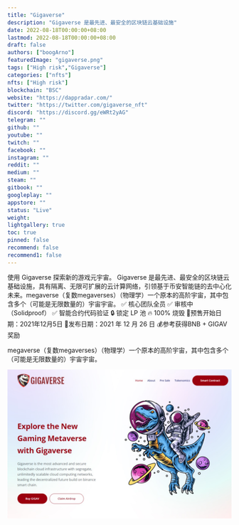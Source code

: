 ```yaml
---
title: "Gigaverse"
description: "Gigaverse 是最先进、最安全的区块链云基础设施"
date: 2022-08-18T00:00:00+08:00
lastmod: 2022-08-18T00:00:00+08:00
draft: false
authors: ["boogArno"]
featuredImage: "gigaverse.png"
tags: ["High risk","Gigaverse"]
categories: ["nfts"]
nfts: ["High risk"]
blockchain: "BSC"
website: "https://dappradar.com/"
twitter: "https://twitter.com/gigaverse_nft"
discord: "https://discord.gg/eWRt2yAG"
telegram: ""
github: ""
youtube: ""
twitch: ""
facebook: ""
instagram: ""
reddit: ""
medium: ""
steam: ""
gitbook: ""
googleplay: ""
appstore: ""
status: "Live"
weight: 
lightgallery: true
toc: true
pinned: false
recommend: false
recommend1: false
---
```

使用 Gigaverse 探索新的游戏元宇宙。 Gigaverse 是最先进、最安全的区块链云基础设施，具有隔离、无限可扩展的云计算网络，引领基于币安智能链的去中心化未来。megaverse（复数megaverses）（物理学）一个原本的高阶宇宙，其中包含多个（可能是无限数量的）宇宙宇宙。
✅ 核心团队全员
✅ 审核中（Solidproof）
✅ 智能合约代码验证
🔒 锁定 LP 池
🔥 100% 烧毁
🚀预售开始日期：2021年12月5日
🚀发布日期：2021 年 12 月 26 日
💰参考获得BNB + GIGAV奖励

megaverse（复数megaverses）（物理学）一个原本的高阶宇宙，其中包含多个（可能是无限数量的）宇宙宇宙。



![gigaverse-dapp-defi-bsc-image1_b712beaa6f0638aeb8056d06f9126682](gigaverse-dapp-defi-bsc-image1_b712beaa6f0638aeb8056d06f9126682.png)